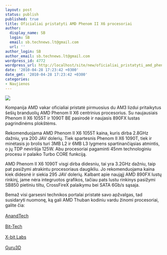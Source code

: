 ```yaml
---
layout: post
status: publish
published: true
title: Oficialiai pristatyti AMD Phenom II X6 procesoriai
author:
  display_name: SB
  login: SB
  email: sb.technews.lt@gmail.com
  url: ''
author_login: SB
author_email: sb.technews.lt@gmail.com
wordpress_id: 4772
wordpress_url: http://localhost/site/new/oficialiai_pristatyti_amd_phenom_ii_x6_procesoriai/
date: '2010-04-28 17:23:42 +0300'
date_gmt: '2010-04-28 17:23:42 +0300'
categories:
- Naujienos
---
```

<div class="imgright"><img src="http://t0.gstatic.com/images?q=tbn:sxDYZaKQyAYA4M:http://www.f1cd.ru/news/cpus/2009/12/cpus_183_2.jpg"  /></div>
<p>Kompanija AMD vakar oficialiai pristatė pirmuosius du AM3 lizdui pritaikytus šešių branduolių AMD Phenom II X6 centrinius procesorius. Su naujausiais Phenom II X6 1055T ir 1090T BE pasirodė ir naujasis 890FX lustas pagrindinėms plokštėms.</p>
<p>Rekomenduojama AMD Phenom II X6 1055T kaina, kuris dirba 2.8GHz dažniu, yra 200 JAV dolerių. Tiek spartesnis Phenom II X6 1090T, tiek ir minėtasis jo brolis turi 3MB L2 ir 6MB L3 lygmens spartinančiąsias atmintis, o jų TDP neviršija 125W. Abu procesoriai pagaminti 45nm technologiniu procesu ir palaiko Turbo CORE funkciją.</p>
<p>AMD Phenom II X6 1090T visgi dirba didesniu, tai yra 3.2GHz dažniu, taip pat pasižymi atrakintu procesoriaus daugikliu. Jo rekomenduojama kaina kiek didesnė ir siekia 295 JAV dolerių. Kalbant apie naująjį AMD 890FX lustų rinkinį, jame nėra integruotos grafikos, tačiau pats lustu rinkinys pasižymi SB850 pietiniu tiltu, CrossFireX palaikymu bei SATA 6Gb/s sąsaja.</p>
<p>Bemaž visi garsesni technikos portalai pristatė savo apžvalgas, tad susidaryti nuomonę, ką gali AMD Thuban kodiniu vardu žinomi procesoriai, galite čia:<br />
<br /><a class="ns" href="http://www.anandtech.com/show/3674/amds-sixcore-phenom-ii-x6-1090t-1055t-reviewed">AnandTech</a><br />
<br /><a class="ns" href="http://www.bit-tech.net/hardware/cpus/2010/04/27/amd-phenom-ii-x6-1090t-black-edition/1">Bit-Tech</a><br />
<br /><a class="ns" href="http://www.xbitlabs.com/articles/cpu/display/phenom-ii-x6-1090t.html">X-bit Labs</a><br />
<br /><a class="ns" href="http://www.guru3d.com/article/phenom-ii-x6-1055t-1090t-review/">Guru3D</a><br /></p>
